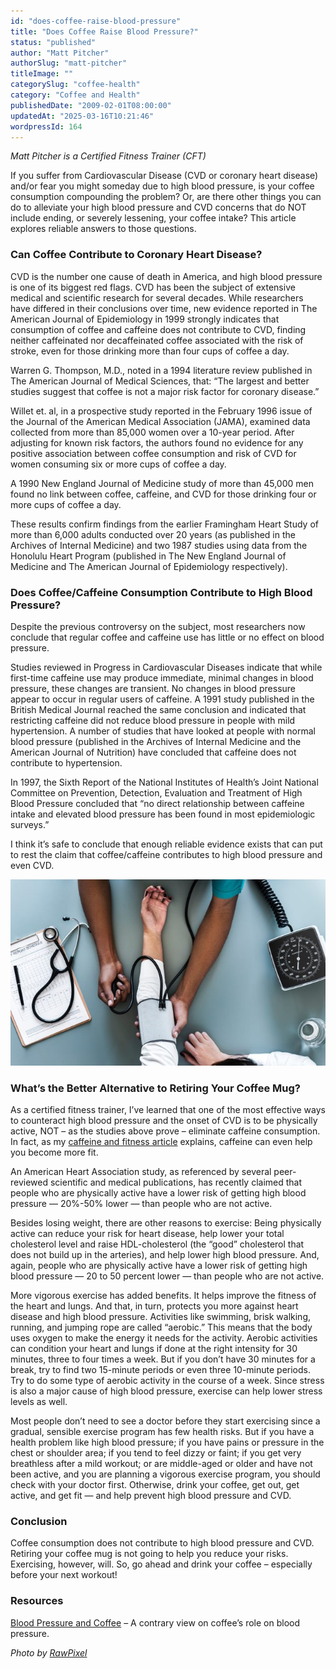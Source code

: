 ```yaml
---
id: "does-coffee-raise-blood-pressure"
title: "Does Coffee Raise Blood Pressure?"
status: "published"
author: "Matt Pitcher"
authorSlug: "matt-pitcher"
titleImage: ""
categorySlug: "coffee-health"
category: "Coffee and Health"
publishedDate: "2009-02-01T08:00:00"
updatedAt: "2025-03-16T10:21:46"
wordpressId: 164
---
```


_Matt Pitcher is a Certified Fitness Trainer (CFT)_

If you suffer from Cardiovascular Disease (CVD or coronary heart disease) and/or fear you might someday due to high blood pressure, is your coffee consumption compounding the problem? Or, are there other things you can do to alleviate your high blood pressure and CVD concerns that do NOT include ending, or severely lessening, your coffee intake? This article explores reliable answers to those questions.

### Can Coffee Contribute to Coronary Heart Disease?

CVD is the number one cause of death in America, and high blood pressure is one of its biggest red flags. CVD has been the subject of extensive medical and scientific research for several decades. While researchers have differed in their conclusions over time, new evidence reported in The American Journal of Epidemiology in 1999 strongly indicates that consumption of coffee and caffeine does not contribute to CVD, finding neither caffeinated nor decaffeinated coffee associated with the risk of stroke, even for those drinking more than four cups of coffee a day.

Warren G. Thompson, M.D., noted in a 1994 literature review published in The American Journal of Medical Sciences, that: “The largest and better studies suggest that coffee is not a major risk factor for coronary disease.”

Willet et. al, in a prospective study reported in the February 1996 issue of the Journal of the American Medical Association (JAMA), examined data collected from more than 85,000 women over a 10-year period. After adjusting for known risk factors, the authors found no evidence for any positive association between coffee consumption and risk of CVD for women consuming six or more cups of coffee a day.

A 1990 New England Journal of Medicine study of more than 45,000 men found no link between coffee, caffeine, and CVD for those drinking four or more cups of coffee a day.

These results confirm findings from the earlier Framingham Heart Study of more than 6,000 adults conducted over 20 years (as published in the Archives of Internal Medicine) and two 1987 studies using data from the Honolulu Heart Program (published in The New England Journal of Medicine and The American Journal of Epidemiology respectively).

### Does Coffee/Caffeine Consumption Contribute to High Blood Pressure?

Despite the previous controversy on the subject, most researchers now conclude that regular coffee and caffeine use has little or no effect on blood pressure.

Studies reviewed in Progress in Cardiovascular Diseases indicate that while first-time caffeine use may produce immediate, minimal changes in blood pressure, these changes are transient. No changes in blood pressure appear to occur in regular users of caffeine. A 1991 study published in the British Medical Journal reached the same conclusion and indicated that restricting caffeine did not reduce blood pressure in people with mild hypertension. A number of studies that have looked at people with normal blood pressure (published in the Archives of Internal Medicine and the American Journal of Nutrition) have concluded that caffeine does not contribute to hypertension.

In 1997, the Sixth Report of the National Institutes of Health’s Joint National Committee on Prevention, Detection, Evaluation and Treatment of High Blood Pressure concluded that “no direct relationship between caffeine intake and elevated blood pressure has been found in most epidemiologic surveys.”

I think it’s safe to conclude that enough reliable evidence exists that can put to rest the claim that coffee/caffeine contributes to high blood pressure and even CVD.

![blood pressure](blood-pressure.jpg)

### What’s the Better Alternative to Retiring Your Coffee Mug?

As a certified fitness trainer, I’ve learned that one of the most effective ways to counteract high blood pressure and the onset of CVD is to be physically active, NOT – as the studies above prove – eliminate caffeine consumption. In fact, as my [caffeine and fitness article](/coffee-and-fitness-friends-or-foes/) explains, caffeine can even help you become more fit.

An American Heart Association study, as referenced by several peer-reviewed scientific and medical publications, has recently claimed that people who are physically active have a lower risk of getting high blood pressure — 20%-50% lower — than people who are not active.

Besides losing weight, there are other reasons to exercise: Being physically active can reduce your risk for heart disease, help lower your total cholesterol level and raise HDL-cholesterol (the “good” cholesterol that does not build up in the arteries), and help lower high blood pressure. And, again, people who are physically active have a lower risk of getting high blood pressure — 20 to 50 percent lower — than people who are not active.

More vigorous exercise has added benefits. It helps improve the fitness of the heart and lungs. And that, in turn, protects you more against heart disease and high blood pressure. Activities like swimming, brisk walking, running, and jumping rope are called “aerobic.” This means that the body uses oxygen to make the energy it needs for the activity. Aerobic activities can condition your heart and lungs if done at the right intensity for 30 minutes, three to four times a week. But if you don’t have 30 minutes for a break, try to find two 15-minute periods or even three 10-minute periods. Try to do some type of aerobic activity in the course of a week. Since stress is also a major cause of high blood pressure, exercise can help lower stress levels as well.

Most people don’t need to see a doctor before they start exercising since a gradual, sensible exercise program has few health risks. But if you have a health problem like high blood pressure; if you have pains or pressure in the chest or shoulder area; if you tend to feel dizzy or faint; if you get very breathless after a mild workout; or are middle-aged or older and have not been active, and you are planning a vigorous exercise program, you should check with your doctor first. Otherwise, drink your coffee, get out, get active, and get fit — and help prevent high blood pressure and CVD.

### Conclusion

Coffee consumption does not contribute to high blood pressure and CVD. Retiring your coffee mug is not going to help you reduce your risks. Exercising, however, will. So, go ahead and drink your coffee – especially before your next workout!

### Resources

[Blood Pressure and Coffee](/blood-pressure-and-coffee/) – A contrary view on coffee’s role on blood pressure.

_Photo by [RawPixel](https://unsplash.com/@rawpixel)_
